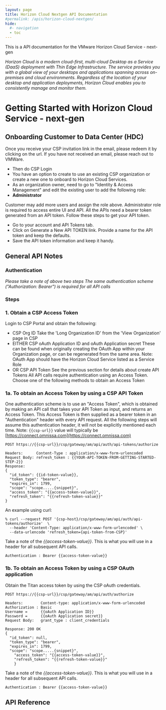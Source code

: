 ```yaml
---
layout: page
title: Horizon Cloud Nextgen API Documentation
#permalink: /apis/horizon-cloud-nextgen/
hide:
  #- navigation
  - toc
---
```


This is a API documentation for the VMware Horizon Cloud Service - next-gen

*Horizon Cloud is a modern cloud-first, multi-cloud Desktop as a Service (DaaS) deployment with Thin Edge Infrastructure. The service provides you with a global view of your desktops and applications spanning across on-premises and cloud environments. Regardless of the location of your desktop and application deployments, Horizon Cloud enables you to consistently manage and monitor them.*
# Getting Started with Horizon Cloud Service - next-gen

## Onboarding Customer to Data Center (HDC)
Once you receive your CSP invitation link in the email, please redeem it by clicking on the url. If you have not received an email, please reach out to VMWare.
  + Then do CSP Login
  + You have an option to create to use an existing CSP organization or create a new one to onboard to Horizon Cloud Services.
  + As an organization owner, need to go to "Identity & Access Management" and edit the existing user to add the following role:
  + **Administrator**  
  
  Customer may add more users and assign the role above. Administrator role is required to access entire UI and API. All the APIs need a bearer token generated from an API token. Follow these steps to get your API token.
  + Go to your account and API Tokens tab.
  + Click on Generate a New API TOKEN link. Provide a name for the API token and keep the defaults.
  + Save the API token information and keep it handy.

## General API Notes

### Authentication
*Please take a note of above two steps The same authentication scheme ("Authorization: Bearer") is required for all API calls*

### Steps

### 1. Obtain a CSP Access Token
Login to CSP Portal and obtain the following:
- CSP Org ID
  Take the 'Long Organization ID' from the 'View Organization' page in CSP
- EITHER CSP oAuth Application ID and oAuth Application secret 
  These can be found when originally creating the OAuth App within your Organization page, or can be regenerated from the same area. Note: OAuth App should have the Horizon Cloud Service listed as a Service Role
- OR CSP API Token
  See the previous section for details about create API Tokens
  All API calls require authentication using an Access Token.
  Choose one of the following methods to obtain an Access Token

### 1a. To obtain an Access Token by using a CSP API Token
One authentication scheme is to use an "Access Token", which is obtained by making an API call that takes  your  API Token as input, and returns an Access Token. This Access Token is then supplied as a bearer token in an "Authentication" header with every API request. All the following steps will assume this authentication header, it will not be explicitly mentioned each time.
Note: `{{csp-url}}` value will typically be [https://connect.omnissa.com](https://connect.omnissa.com)
```
POST https://{{csp-url}}/csp/gateway/am/api/auth/api-tokens/authorize
```
```
Headers:      Content-Type : application/x-www-form-urlencoded
Request Body: refresh_token : {{YOUR-API-TOKEN-FROM-GETTING-STARTED-STEP-2}}
Response:
{
  "id_token": {{id-token-value}},
  "token_type": "bearer",
  "expires_in": 1799,
  "scope": "scope.....{snippet}",
  "access_token": "{{access-token-value}}",
  "refresh_token": "{{refresh-token-value}}"
}
```
An example using curl:
```
% curl --request POST '{csp-host}/csp/gateway/am/api/auth/api-tokens/authorize'  \
  --header 'Content-Type: application/x-www-form-urlencoded' \
  --data-urlencode 'refresh_token={api-token-from-CSP}'
```

Take a note of the  *{{access-token-value}}*. This is what you will use in a header for all subsequent API calls.
```
Authentication : Bearer {{access-token-value}}
```

### 1b. To obtain an Access Token by using a CSP OAuth application
Obtain the Titan access token by using the CSP oAuth credentials.
```
POST https://{{csp-url}}/csp/gateway/am/api/auth/authorize
```
```
Headers:        Content-type: application/x-www-form-urlencoded
Authorization : Basic
Username =      {{oAuth Application ID}}
Password =      {{oAuth Application secret}}
Request Body:   grant_type : client_credentials

Response: 200 OK
{
  "id_token": null,
  "token_type": "bearer",
  "expires_in": 1799,
  "scope": "scope.....{snippet}",
    "access_token": "{{access-token-value}}",
    "refresh_token": "{{refresh-token-value}}"
    }
```
Take a note of the  *{{access-token-value}}*. This is what you will use in a header for all subsequent API calls.
```
Authentication : Bearer {{access-token-value}}
```

## API Reference
<swagger-ui src="horizon-cloud-nextgen-api-doc-public.yaml"/>
